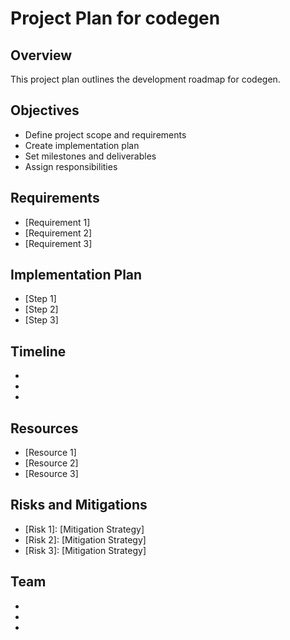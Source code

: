 # Project Plan for codegen

## Overview
This project plan outlines the development roadmap for codegen.

## Objectives
- Define project scope and requirements
- Create implementation plan
- Set milestones and deliverables
- Assign responsibilities

## Requirements
- [Requirement 1]
- [Requirement 2]
- [Requirement 3]

## Implementation Plan
- [Step 1]
- [Step 2]
- [Step 3]

## Timeline
- [Milestone 1]: [Date]
- [Milestone 2]: [Date]
- [Milestone 3]: [Date]

## Resources
- [Resource 1]
- [Resource 2]
- [Resource 3]

## Risks and Mitigations
- [Risk 1]: [Mitigation Strategy]
- [Risk 2]: [Mitigation Strategy]
- [Risk 3]: [Mitigation Strategy]

## Team
- [Team Member 1]: [Role]
- [Team Member 2]: [Role]
- [Team Member 3]: [Role]
